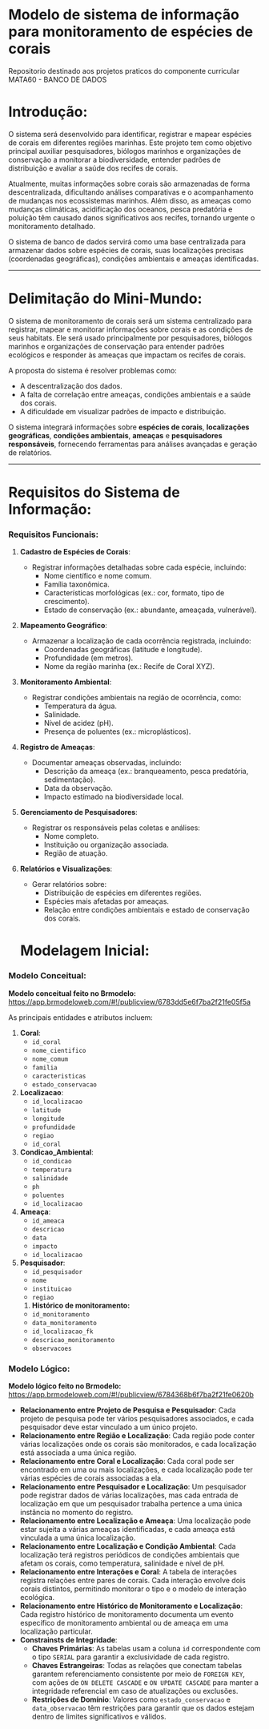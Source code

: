 # Modelo de sistema de informação para monitoramento de espécies de corais
Repositorio destinado aos projetos praticos do componente curricular MATA60 - BANCO DE DADOS

# Introdução:

O sistema será desenvolvido para identificar, registrar e mapear espécies de corais em diferentes regiões marinhas. Este projeto tem como objetivo principal auxiliar pesquisadores, biólogos marinhos e organizações de conservação a monitorar a biodiversidade, entender padrões de distribuição e avaliar a saúde dos recifes de corais.

Atualmente, muitas informações sobre corais são armazenadas de forma descentralizada, dificultando análises comparativas e o acompanhamento de mudanças nos ecossistemas marinhos. Além disso, as ameaças como mudanças climáticas, acidificação dos oceanos, pesca predatória e poluição têm causado danos significativos aos recifes, tornando urgente o monitoramento detalhado.

O sistema de banco de dados servirá como uma base centralizada para armazenar dados sobre espécies de corais, suas localizações precisas (coordenadas geográficas), condições ambientais e ameaças identificadas.

---

# **Delimitação do Mini-Mundo:**

O sistema de monitoramento de corais será um sistema centralizado para registrar, mapear e monitorar informações sobre corais e as condições de seus habitats. Ele será usado principalmente por pesquisadores, biólogos marinhos e organizações de conservação para entender padrões ecológicos e responder às ameaças que impactam os recifes de corais.

A proposta do sistema é resolver problemas como:

- A descentralização dos dados.
- A falta de correlação entre ameaças, condições ambientais e a saúde dos corais.
- A dificuldade em visualizar padrões de impacto e distribuição.

O sistema integrará informações sobre **espécies de corais**, **localizações geográficas**, **condições ambientais**, **ameaças** e **pesquisadores responsáveis**, fornecendo ferramentas para análises avançadas e geração de relatórios.

---

# **Requisitos do Sistema de Informação:**

### **Requisitos Funcionais**:

1. **Cadastro de Espécies de Corais**:
    - Registrar informações detalhadas sobre cada espécie, incluindo:
        - Nome científico e nome comum.
        - Família taxonômica.
        - Características morfológicas (ex.: cor, formato, tipo de crescimento).
        - Estado de conservação (ex.: abundante, ameaçada, vulnerável).
2. **Mapeamento Geográfico**:
    - Armazenar a localização de cada ocorrência registrada, incluindo:
        - Coordenadas geográficas (latitude e longitude).
        - Profundidade (em metros).
        - Nome da região marinha (ex.: Recife de Coral XYZ).
3. **Monitoramento Ambiental**:
    - Registrar condições ambientais na região de ocorrência, como:
        - Temperatura da água.
        - Salinidade.
        - Nível de acidez (pH).
        - Presença de poluentes (ex.: microplásticos).
4. **Registro de Ameaças**:
    - Documentar ameaças observadas, incluindo:
        - Descrição da ameaça (ex.: branqueamento, pesca predatória, sedimentação).
        - Data da observação.
        - Impacto estimado na biodiversidade local.
5. **Gerenciamento de Pesquisadores**:
    - Registrar os responsáveis pelas coletas e análises:
        - Nome completo.
        - Instituição ou organização associada.
        - Região de atuação.
6. **Relatórios e Visualizações**:
    - Gerar relatórios sobre:
        - Distribuição de espécies em diferentes regiões.
        - Espécies mais afetadas por ameaças.
        - Relação entre condições ambientais e estado de conservação dos corais.
     


    # **Modelagem Inicial:**

### **Modelo Conceitual:**

**Modelo conceitual feito no Brmodelo:** 
https://app.brmodeloweb.com/#!/publicview/6783dd5e6f7ba2f21fe05f5a


As principais entidades e atributos incluem:

1. **Coral**:
    - `id_coral`
    - `nome_cientifico`
    - `nome_comum`
    - `familia`
    - `caracteristicas`
    - `estado_conservacao`
2. **Localizacao**:
    - `id_localizacao`
    - `latitude`
    - `longitude`
    - `profundidade`
    - `regiao`
    - `id_coral`
3. **Condicao_Ambiental**:
    - `id_condicao`
    - `temperatura`
    - `salinidade`
    - `ph`
    - `poluentes`
    - `id_localizacao`
4. **Ameaça**:
    - `id_ameaca`
    - `descricao`
    - `data`
    - `impacto`
    - `id_localizacao`
5. **Pesquisador**:
    - `id_pesquisador`
    - `nome`
    - `instituicao`
    - `regiao`
    1. **Histórico de monitoramento:**
    - `id_monitoramento`
    - `data_monitoramento`
    - `id_localizacao_fk`
    - `descricao_monitoramento`
    - `observacoes`
    

### **Modelo Lógico:**

**Modelo lógico feito no Brmodelo:** https://app.brmodeloweb.com/#!/publicview/6784368b6f7ba2f21fe0620b


- **Relacionamento entre Projeto de Pesquisa e Pesquisador**: Cada projeto de pesquisa pode ter vários pesquisadores associados, e cada pesquisador deve estar vinculado a um único projeto.
- **Relacionamento entre Região e Localização**: Cada região pode conter várias localizações onde os corais são monitorados, e cada localização está associada a uma única região.
- **Relacionamento entre Coral e Localização**: Cada coral pode ser encontrado em uma ou mais localizações, e cada localização pode ter várias espécies de corais associadas a ela.
- **Relacionamento entre Pesquisador e Localização**: Um pesquisador pode registrar dados de várias localizações, mas cada entrada de localização em que um pesquisador trabalha pertence a uma única instância no momento do registro.
- **Relacionamento entre Localização e Ameaça**: Uma localização pode estar sujeita a várias ameaças identificadas, e cada ameaça está vinculada a uma única localização.
- **Relacionamento entre Localização e Condição Ambiental**: Cada localização terá registros periódicos de condições ambientais que afetam os corais, como temperatura, salinidade e nível de pH.
- **Relacionamento entre Interações e Coral**: A tabela de interações registra relações entre pares de corais. Cada interação envolve dois corais distintos, permitindo monitorar o tipo e o modelo de interação ecológica.
- **Relacionamento entre Histórico de Monitoramento e Localização**: Cada registro histórico de monitoramento documenta um evento específico de monitoramento ambiental ou de ameaça em uma localização particular.
- **Constrainsts de Integridade**:
    - **Chaves Primárias**: As tabelas usam a coluna `id` correspondente com o tipo `SERIAL` para garantir a exclusividade de cada registro.
    - **Chaves Estrangeiras**: Todas as relações que conectam tabelas garantem referenciamento consistente por meio de `FOREIGN KEY`, com ações de `ON DELETE CASCADE` e `ON UPDATE CASCADE` para manter a integridade referencial em caso de atualizações ou exclusões.
    - **Restrições de Domínio**: Valores como `estado_conservacao` e `data_observacao` têm restrições para garantir que os dados estejam dentro de limites significativos e válidos.
